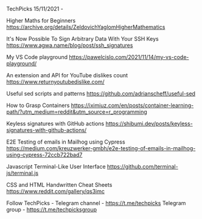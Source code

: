 TechPicks 15/11/2021 -

Higher Maths for Beginners
https://archive.org/details/ZeldovichYaglomHigherMathematics

It's Now Possible To Sign Arbitrary Data With Your SSH Keys
https://www.agwa.name/blog/post/ssh_signatures

My VS Code playground
https://pawelcislo.com/2021/11/14/my-vs-code-playground/

An extension and API for YouTube dislikes count
https://www.returnyoutubedislike.com/

Useful sed scripts and patterns
https://github.com/adrianscheff/useful-sed

How to Grasp Containers
https://iximiuz.com/en/posts/container-learning-path/?utm_medium=reddit&utm_source=r_programming

Keyless signatures with GitHub actions
https://shibumi.dev/posts/keyless-signatures-with-github-actions/

E2E Testing of emails in Mailhog using Cypress
https://medium.com/kreuzwerker-gmbh/e2e-testing-of-emails-in-mailhog-using-cypress-72ccb722bad7

Javascript Terminal-Like User Interface
https://github.com/terminal-js/terminal.js

CSS and HTML Handwritten Cheat Sheets
https://www.reddit.com/gallery/qs3imc

Follow TechPicks -
Telegram channel - https://t.me/techpicks
Telegram group - https://t.me/techpicksgroup